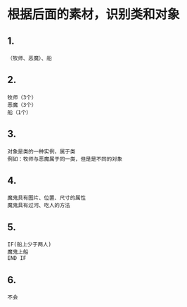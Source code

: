 # 根据后面的素材，识别类和对象

## 1. 

    （牧师、恶魔）、船
## 2.

    牧师（3个）
    恶魔（3个）
    船（1个）
## 3.

    对象是类的一种实例，属于类
    例如：牧师与恶魔属于同一类，但是是不同的对象
## 4.

    魔鬼具有图片、位置、尺寸的属性
    魔鬼具有过河、吃人的方法
## 5.

    IF(船上少于两人)
    魔鬼上船
    END IF
## 6.

    不会